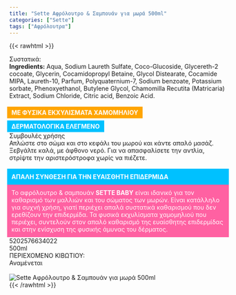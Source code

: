 ```yaml
---
title: "Sette Αφρόλουτρο & Σαμπουάν για μωρά 500ml"
categories: ["Sette"]
tags: ["Αφρόλουτρα"]
---
```

{{< rawhtml >}}

<div class="sload403"><div class="product"><div id="sistatika">Συστατικά:</div><div class="alltext"><b>Ingredients:</b> Aqua, Sodium Laureth Sulfate, Coco-Glucoside, Glycereth-2 cocoate, Glycerin, Cocamidopropyl Betaine, Glycol Distearate, Cocamide MIPA, Laureth-10, Parfum, Polyquaternium-7, Sodium benzoate, Potassium sorbate, Phenoxyethanol, Butylene Glycol, Chamomilla Recutita (Matricaria) Extract, Sodium Chloride, Citric acid, Benzoic Acid.<br><br><b style="background:orange;color:#fff;display:-webkit-inline-box;margin:0 10px 5px -5px;padding:5px 10px">ΜΕ ΦΥΣΙΚΑ ΕΚΧΥΛΙΣΜΑΤΑ ΧΑΜΟΜΗΛΙΟΥ </b><b style="background:#00c1ff;color:#fff;display:-webkit-inline-box;margin-left:-5px;padding:5px 10px">ΔΕΡΜΑΤΟΛΟΓΙΚΑ ΕΛΕΓΜΕΝΟ</b></div><div id="loipa">Συμβουλές χρήσης</div><div class="alltext">Απλώστε στο σώμα και στο κεφάλι του μωρού και κάντε απαλό μασάζ. Ξεβγάλτε καλά, με άφθονο νερό. Για να απασφαλίσετε την αντλία, στρίψτε την αριστερόστροφα χωρίς να πιέζετε.<br><br><div style="background:#00c1ff;color:#fff;margin:0 -5px;padding:10px"><b>ΑΠΑΛΗ ΣΥΝΘΕΣΗ ΓΙΑ ΤΗΝ ΕΥΑΙΣΘΗΤΗ ΕΠΙΔΕΡΜΙΔΑ</b></div><div style="background:#ff61a2;margin:0 -5px;padding:10px"><span style="color:#fff">Το αφρόλουτρο &amp; σαμπουάν <b>SETTE BABY</b> είναι ιδανικό για τον καθαρισμό των μαλλιών και του σώματος των μωρών. Είναι κατάλληλο για συχνή χρήση, γιατί περιέχει απαλά συστατικά καθαρισμού που δεν ερεθίζουν την επιδερμίδα. Τα φυσικά εκχυλίσματα χαμομηλιού που περιέχει, συντελούν στον απαλό καθαρισμό της ευαίσθητης επιδερμίδας και στην ενίσχυση της φυσικής άμυνας του δέρματος.</span></div></div><div id="barcode"><div id="barimage1"></div><span id="bartext">5202576634022</span></div><div id="varos"><div id="varosimage1"></div><span id="varostext">500ml</span></div><div id="kivotio">ΠΕΡΙΕΧΟΜΕΝΟ ΚΙΒΩΤΙΟΥ:<br>Αναμένεται</div><br><div class="pimg"><img alt="Sette Αφρόλουτρο &amp; Σαμπουάν για μωρά 500ml" title="Sette Αφρόλουτρο &amp; Σαμπουάν για μωρά 500ml" src="/media/images/sette-afroloutro-&amp;-sampouan-gia-mwra-500ml.jpg"></div></div></div>
{{< /rawhtml >}}


